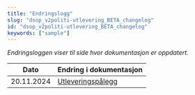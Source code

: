 ```yaml
---
title: "Endringslogg"
slug: "dsop_v2politi-utlevering_BETA_changelog"
id: "dsop_v2politi-utlevering_BETA_changelog"
keywords: ["sample"]
---
```


*Endringsloggen viser til side hvor dokumentasjon er oppdatert.*

| Dato       | Endring i dokumentasjon                                                                                            |
|------------|--------------------------------------------------------------------------------------------------------------------|
| 20.11.2024 | [Utleveringspålegg](https:/dokumentasjon.dsop.no/dsop_v2politi-utlevering_utleveringsp%C3%A5legg.html#change-log) |

